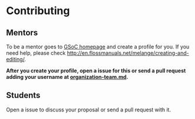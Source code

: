 # Contributing

## Mentors

To be a mentor goes to [GSoC homepage][GSoC]
and create a profile for you.
If you need help, please check
http://en.flossmanuals.net/melange/creating-and-editing/.

**After you create your profile,
open a issue for this
or send a pull request adding your username at [organization-team.md][OT].**

## Students

Open a issue to discuss your proposal
or send a pull request with it.

[GSoC]: https://www.google-melange.com/gsoc/homepage/google/gsoc2015
[OT]: organization-team.md

